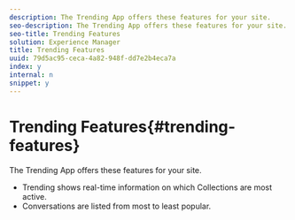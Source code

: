 ```yaml
---
description: The Trending App offers these features for your site.
seo-description: The Trending App offers these features for your site.
seo-title: Trending Features
solution: Experience Manager
title: Trending Features
uuid: 79d5ac95-ceca-4a82-948f-dd7e2b4eca7a
index: y
internal: n
snippet: y
---
```


# Trending Features{#trending-features}

The Trending App offers these features for your site.

<a id="section_sbf_15m_5y"></a>

* Trending shows real-time information on which Collections are most active.
* Conversations are listed from most to least popular.

